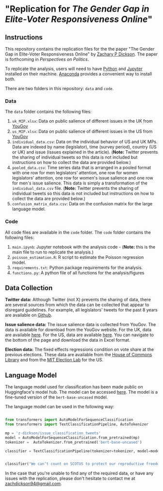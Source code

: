 # "Replication for *The Gender Gap in Elite-Voter Responsiveness Online*"


## Instructions

This repository contains the replication files for the the paper "The Gender Gap in Elite-Voter Responsiveness Online" by [Zachary P Dickson](https://z-dickson.github.io/). The paper is forthcoming in *Perspectives on Politics*.

To replicate the analysis, users will need to have [Python](https://www.python.org/) and [Jupyter](https://jupyter.org/) installed on their machine. [Anaconda](https://anaconda.org/anaconda/python) provides a convenient way to install both.


There are two folders in this repository: `data` and `code`.

### Data 

The `data` folder contains the following files:

1. `uk_MIP.xlsx`: Data on public salience of different issues in the UK from [YouGov](https://yougov.co.uk/topics/society/trackers/the-most-important-issues-facing-the-country)
2. `us_MIP.xlsx`: Data on public salience of different issues in the US from [YouGov](https://today.yougov.com/topics/politics/trackers/most-important-issues-facing-the-us)
3. `individual_data.csv`: Data on the individual behavior of US and UK MPs. Data are indexed by name (legislator), time (survey period), country (US or UK) and issue (issues explained in the article). (**Note:** Twitter prevents the sharing of individual tweets so this data is not included but instructions on how to collect the data are provided below.)
4. `pooled_data.csv`: Time series data that is arranged in a pooled format with one row for men legislators' attention, one row for women legislators' attention, one row for women's issue salience and one row for men's issue salience. This data is simply a transformation of the `individual_data.csv` file. (**Note:** Twitter prevents the sharing of individual tweets so this data is not included but instructions on how to collect the data are provided below.)
5. `confusion_matrix_data.csv`: Data on the confusion matrix for the large language model. 

### Code

All code files are available in the `code` folder. The `code` folder contains the following files:

1. `main.ipynb`: Jupyter notebook with the analysis code - (**Note:** this is the main file to run to replicate the analysis.)
2. `poisson_estimation.R`: R script to estimate the Poisson regression model.
3. `requirements.txt`: Python package requirements for the analysis.
4. `functions.py`: A python file of all functions for the analysis/figures



## Data Collection

**Twitter data:**
Although Twitter (not X) prevents the sharing of data, there are several sources from which the data can be collected that appear to disregard guidelines. For example, all legislators' tweets for the past 8 years are available on [Github](https://github.com/alexlitel/congresstweets). 

**Issue salience data:** 
The issue salience data is collected from YouGov. The data is available for download from the YouGov website. For the UK, data are available [here](https://yougov.co.uk/topics/society/trackers/the-most-important-issues-facing-the-country). For the US, data are available [here](https://today.yougov.com/topics/politics/trackers/most-important-issues-facing-the-us). You can navigate to the bottom of the page and download the data in Excel format.

**Election data:**
The fixed effects regressions condition on vote share at the previous elections. These data are available from the [House of Commons Library](https://commonslibrary.parliament.uk/research-briefings/cbp-7529/) and from the [MIT Election Lab](https://electionlab.mit.edu/data) for the US.





## Language Model 

The language model used for classification has been made public on Huggingface's model hub. The model can be accessed [here](https://huggingface.co/z-dickson/issue_classification_tweets). The model is a fine-tuned version of the `bert-base-uncased` model.

The language model can be used in the following way:

```python

from transformers import AutoModelForSequenceClassification
from transformers import TextClassificationPipeline, AutoTokenizer

mp = 'z-dickson/issue_classification_tweets'
model = AutoModelForSequenceClassification.from_pretrained(mp)
tokenizer =  AutoTokenizer.from_pretrained('bert-base-uncased')

classifier = TextClassificationPipeline(tokenizer=tokenizer, model=model, device=0)


classifier("We can’t count on SCOTUS to protect our reproductive freedom. The Senate must pass the Women’s Health Protection Act now.")

```



In the case that you're unable to find any of the required data, or have any issues with the replication, please don't hesitate to contact me at zachdickson94@gmail.com. 
